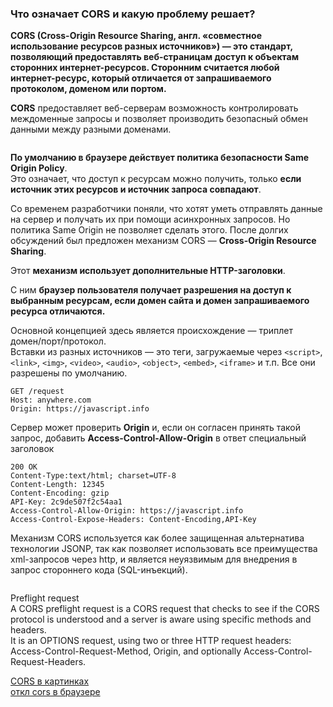 ### Что означает CORS и какую проблему решает?  

**CORS (Cross-Origin Resource Sharing, англ. «совместное использование ресурсов разных источников») — это стандарт, позволяющий предоставлять веб-страницам доступ к объектам сторонних интернет-ресурсов. Сторонним считается любой интернет-ресурс, который отличается от запрашиваемого протоколом, доменом или портом.**  
  
**CORS** предоставляет веб-серверам возможность контролировать междоменные запросы и позволяет производить безопасный обмен данными между разными доменами.  

```

```
**По умолчанию в браузере действует политика безопасности Same Origin Policy**.  
Это означает, что доступ к ресурсам можно получить, только **если источник этих ресурсов и источник запроса совпадают**.  

Со временем разработчики поняли, что хотят уметь отправлять данные на сервер и получать их при помощи асинхронных запросов. Но политика Same Origin не позволяет сделать этого. После долгих обсуждений был предложен механизм CORS — **Cross-Origin Resource Sharing**.  

Этот **механизм использует дополнительные HTTP-заголовки**.    
  
С ним **браузер пользователя получает разрешения на доступ к выбранным ресурсам, если домен сайта и домен запрашиваемого ресурса отличаются.**  

Основной концепцией здесь является происхождение — триплет домен/порт/протокол.  
Вставки из разных источников — это теги, загружаемые через ```<script>```, ```<link>```, ```<img>```, ```<video>```, ```<audio>```, ```<object>```, ```<embed>```, ```<iframe>``` и т.п. Все они разрешены по умолчанию. 

```
GET /request
Host: anywhere.com
Origin: https://javascript.info
```
  
Сервер может проверить **Origin** и, если он согласен принять такой запрос, добавить **Access-Control-Allow-Origin**  в ответ специальный заголовок  
  
```
200 OK
Content-Type:text/html; charset=UTF-8  
Content-Length: 12345  
Content-Encoding: gzip  
API-Key: 2c9de507f2c54aa1  
Access-Control-Allow-Origin: https://javascript.info  
Access-Control-Expose-Headers: Content-Encoding,API-Key  
```

Механизм CORS используется как более защищенная альтернатива технологии JSONP, так как позволяет использовать все преимущества xml-запросов через http, и является неуязвимым для внедрения в запрос стороннего кода (SQL-инъекций).  

```

```

Preflight request  
A CORS preflight request is a CORS request that checks to see if the CORS protocol is understood and a server is aware using specific methods and headers.  
It is an OPTIONS request, using two or three HTTP request headers: Access-Control-Request-Method, Origin, and optionally Access-Control-Request-Headers.  

[CORS в картинках](https://vc.ru/dev/430112-cors-prosto-i-ponyatno-govorim-pro-oshibki-krossdomennyh-zaprosov)  
[откл cors в браузере](https://alfilatov.com/posts/run-chrome-without-cors/)  
